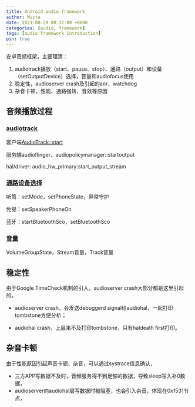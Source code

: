 ```yaml
---
title: Android audio framework
author: Mista
date: 2021-08-20 00:32:00 +0800
categories: [audio, framework]
tags: [audio framework introduction]
pin: true
---
```


安卓音频框架，主要理清：

1. audiotrack播放（start、pause、stop）、通路（output）和设备（setOutputDevice）选择，音量和audiofocus使用
2. 稳定性，audioserver crash及引起的anr、watchdog
3. 杂音卡顿，性能、通路强转、音效等原因



## 音频播放过程

### [audiotrack](https://fgroove.github.io/longan/posts/AudioTrack-set/)

客户端[AudioTrack::start](https://fgroove.github.io/longan/posts/AudioTrack-startstop/)

服务端audioflinger、audiopolicymanager::startoutput

hal/driver: audio_hw_primary:start_output_stream

### [通路设备选择](https://fgroove.github.io/longan/posts/AudioTrack-selectDevice/)

听筒：setMode，setPhoneState，异常守护

免提：setSpeakerPhoneOn

蓝牙：startBluetoothSco，setBluetoothSco

### [音量](https://fgroove.github.io/longan/posts/AudioTrack-Volume/)

VolumeGroupState，Stream音量，Track音量

## 稳定性

由于Google TimeCheck机制的引入，audioserver crash大部分都是这里引起的。

* audioserver crash，会发送debuggerd signal给audiohal，一起打印tombstone方便分析；

* audiohal crash，上层来不及打印tombstone，只有haldeath first打印。

## 杂音卡顿

由于性能原因引起声音卡顿、杂音，可以通过systrace信息确认，

*  三方APP写数据不及时，音频服务得不到足够的数据，导致sleep写入补0数据，
* audioserver向audiohal层写数据时被阻塞，也会引入杂音，体现在0x1531节点，
